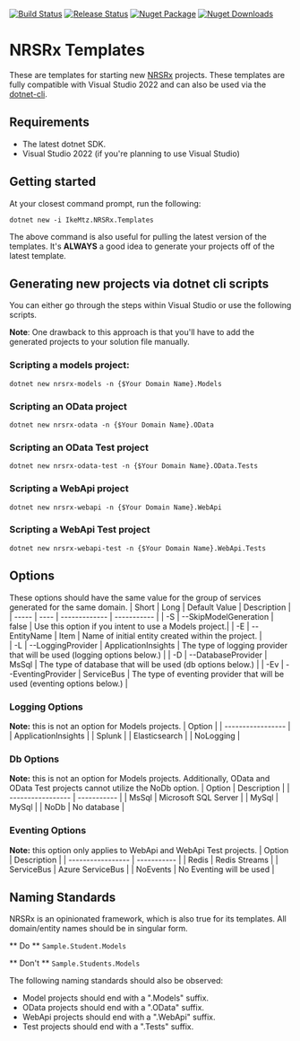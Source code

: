 [![Build Status](https://ikemtz.visualstudio.com/Devops/_apis/build/status/NRSRx?branchName=master)](https://ikemtz.visualstudio.com/Devops/_build/latest?definitionId=32&branchName=master)
[![Release Status](https://ikemtz.vsrm.visualstudio.com/_apis/public/Release/badge/9abb8a0b-71e1-4090-b59c-46edc077875f/20/20)](https://ikemtz.visualstudio.com/Devops/_release?_a=releases&view=mine&definitionId=20)
[![Nuget Package](https://img.shields.io/nuget/v/IkeMtz.NRSRx.Templates.svg)](https://www.nuget.org/packages?q=nrsrx) 
[![Nuget Downloads](https://img.shields.io/nuget/dt/IkeMtz.NRSRx.Templates)](https://www.nuget.org/packages/IkeMtz.NRSRx.Templates/)

# NRSRx Templates
These are templates for starting new [NRSRx](https://github.com/ikemtz/NRSRx) projects.  These templates are fully compatible with Visual Studio 2022 and can also be used via the [dotnet-cli](https://docs.microsoft.com/en-us/dotnet/core/tools/).

## Requirements

* The latest dotnet SDK.
* Visual Studio 2022 (if you're planning to use Visual Studio)

## Getting started
At your closest command prompt, run the following:

```dotnet new -i IkeMtz.NRSRx.Templates```

The above command is also useful for pulling the latest version of the templates.  It's **ALWAYS** a good idea to generate your projects off of the latest template.

## Generating new projects via dotnet cli scripts

You can either go through the steps within Visual Studio or use the following scripts.  

**Note**: One drawback to this approach is that you'll have to add the generated projects to your solution file manually.

### Scripting a models project:
```dotnet new nrsrx-models -n {$Your Domain Name}.Models```

### Scripting an OData project
```dotnet new nrsrx-odata -n {$Your Domain Name}.OData```

### Scripting an OData Test project
```dotnet new nrsrx-odata-test -n {$Your Domain Name}.OData.Tests```

### Scripting a WebApi project
```dotnet new nrsrx-webapi -n {$Your Domain Name}.WebApi```

### Scripting a WebApi Test project
```dotnet new nrsrx-webapi-test -n {$Your Domain Name}.WebApi.Tests```

## Options 

These options should have the same value for the group of services generated for the same domain.
| Short | Long | Default Value | Description |
| ----- | ---- | ------------- | ----------- |
| -S | --SkipModelGeneration | false | Use this option if you intent to use a Models project.|
| -E | --EntityName          | Item |  Name of initial entity created within the project. |   
| -L | --LoggingProvider | ApplicationInsights | The type of logging provider that will be used (logging options below.) |
| -D | --DatabaseProvider | MsSql | The type of database that will be used (db options below.) | 
| -Ev | --EventingProvider | ServiceBus | The type of eventing provider that will be used (eventing options below.) |
              
### Logging Options
**Note:** this is not an option for Models projects.
| Option            |
| ----------------- |
| ApplicationInsights |
| Splunk |
| Elasticsearch |
| NoLogging |

### Db Options
**Note:** this is not an option for Models projects.  Additionally, OData and OData Test projects cannot utilize the NoDb option.
| Option            | Description |
| ----------------- | ----------- |
| MsSql | Microsoft SQL Server |
| MySql | MySql |
| NoDb | No database |

### Eventing Options
**Note:** this option only applies to WebApi and WebApi Test projects.
| Option            | Description |
| ----------------- | ----------- |
| Redis | Redis Streams |
| ServiceBus | Azure ServiceBus |
| NoEvents | No Eventing will be used |

## Naming Standards

NRSRx is an opinionated framework, which is also true for its templates.  All domain/entity names should be in singular form.

** Do **
```Sample.Student.Models```

** Don't **
```Sample.Students.Models```

The following naming standards should also be observed:
* Model projects should end with a ".Models" suffix.
* OData projects should end with a ".OData" suffix.
* WebApi projects should end with a ".WebApi" suffix.
* Test projects should end with a ".Tests" suffix.
